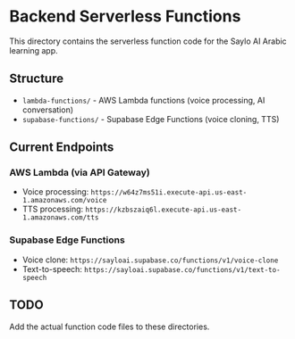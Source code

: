 # Backend Serverless Functions

This directory contains the serverless function code for the Saylo AI Arabic learning app.

## Structure

- `lambda-functions/` - AWS Lambda functions (voice processing, AI conversation)
- `supabase-functions/` - Supabase Edge Functions (voice cloning, TTS)

## Current Endpoints

### AWS Lambda (via API Gateway)
- Voice processing: `https://w64z7ms51i.execute-api.us-east-1.amazonaws.com/voice`
- TTS processing: `https://kzbszaiq6l.execute-api.us-east-1.amazonaws.com/tts`

### Supabase Edge Functions
- Voice clone: `https://sayloai.supabase.co/functions/v1/voice-clone`
- Text-to-speech: `https://sayloai.supabase.co/functions/v1/text-to-speech`

## TODO
Add the actual function code files to these directories.
